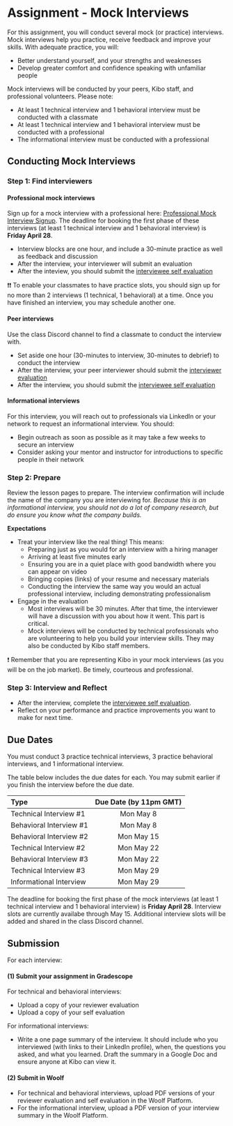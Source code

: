 # Assignment - Mock Interviews

For this assignment, you will conduct several mock (or practice) interviews. Mock interviews help you practice, receive feedback and improve your skills. With adequate practice, you will: 

- Better understand yourself, and your strengths and weaknesses
- Develop greater comfort and confidence speaking with unfamiliar people

Mock interviews will be conducted by your peers, Kibo staff, and professional volunteers. Please note:

- At least 1 technical interview and 1 behavioral interview must be conducted with a classmate
- At least 1 technical interview and 1 behavioral interview must be conducted with a professional
- The informational interview must be conducted with a professional

## Conducting Mock Interviews

### Step 1: Find interviewers

#### Professional mock interviews
Sign up for a mock interview with a professional here: <a href="https://lu.ma/kibo-mockinterviews" target="_blank">Professional Mock Interview Signup</a>. The deadline for booking the first phase of these interviews (at least 1 technical interview and 1 behavioral interview) is **Friday April 28**.

- Interview blocks are one hour, and include a 30-minute practice as well as feedback and discussion
- After the interview, your interviewer will submit an evaluation
- After the inteview, you should submit the <a href="https://forms.gle/xzL6N7VKfpbLrn8y8" target="_blank">interviewee self evaluation</a>

<aside> 
❗❗ To enable your classmates to have practice slots, you should sign up for no more than 2 interviews (1 technical, 1 behavioral) at a time. Once you have finished an interview, you may schedule another one. 
</aside>


#### Peer interviews
Use the class Discord channel to find a classmate to conduct the interview with. 

- Set aside one hour (30-minutes to interview, 30-minutes to debrief) to conduct the interview
- After the interview, your peer interviewer should submit the <a href="https://forms.gle/WLLEVSoir9dhRHhR9" target="_blank">interviewer evaluation</a>
- After the interview, you should submit the <a href="https://forms.gle/xzL6N7VKfpbLrn8y8" target="_blank">interviewee self evaluation</a>

#### Informational interviews
For this interview, you will reach out to professionals via LinkedIn or your network to request an informational interview. You should:

- Begin outreach as soon as possible as it may take a few weeks to secure an interview 
- Consider asking your mentor and instructor for introductions to specific people in their network

### Step 2: Prepare 
Review the lesson pages to prepare. The interview confirmation will include the name of the company you are interviewing for. _Because this is an informational interview, you should not do a lot of company research, but do ensure you know what the company builds._ 

**Expectations**

- Treat your interview like the real thing! This means:
  - Preparing just as you would for an interview with a hiring manager
  - Arriving at least five minutes early 
  - Ensuring you are in a quiet place with good bandwidth where you can appear on video 
  - Bringing copies (links) of your resume and necessary materials
  - Conducting the interview the same way you would an actual professional interview, including demonstrating professionalism 
- Engage in the evaluation
  - Most interviews will be 30 minutes. After that time, the interviewer will have a discussion with you about how it went. This part is critical.
  - Mock interviews will be conducted by technical professionals who are volunteering to help you build your interview skills. They may also be conducted by Kibo staff members.

<aside>
❗ Remember that you are representing Kibo in your mock interviews (as you will be on the job market). Be timely, courteous and professional.
</aside>

### Step 3: Interview and Reflect
- After the interview, complete the <a href="https://forms.gle/xzL6N7VKfpbLrn8y8" target="_blank">interviewee self evaluation</a>. 
- Reflect on your performance and practice improvements you want to make for next time.


## Due Dates
You must conduct 3 practice technical interviews, 3 practice behavioral interviews, and 1 informational interview. 

The table below includes the due dates for each. You may submit earlier if you finish the interview before the due date. 

| Type                                      | Due Date (by 11pm GMT)
| :---                                              |  :----: 
| Technical Interview #1                            | Mon May 8
| Behavioral Interview #1                           | Mon May 8
| Behavioral Interview #2                           | Mon May 15
| Technical Interview #2                            | Mon May 22
| Behavioral Interview #3                           | Mon May 22
| Technical Interview #3                            | Mon May 29
| Informational Interview                           | Mon May 29

The deadline for booking the first phase of the mock interviews (at least 1 technical interview and 1 behavioral interview) is **Friday April 28**. Interview slots are currently availabe through May 15. Additional interview slots will be added and shared in the class Discord channel.

## Submission

For each interview:

#### (1) Submit your assignment in Gradescope
For technical and behavioral interviews:
- Upload a copy of your reviewer evaluation
- Upload a copy of your self evaluation

For informational interviews:
- Write a one page summary of the interview. It should include who you interviewed (with links to their LinkedIn profile), when, the questions you asked, and what you learned. Draft the summary in a Google Doc and ensure anyone at Kibo can view it. 


#### (2) Submit in Woolf
- For technical and behavioral interviews, upload PDF versions of your reviewer evaluation and self evaluation in the Woolf Platform.
- For the informational interview, upload a PDF version of your interview summary in the Woolf Platform.

